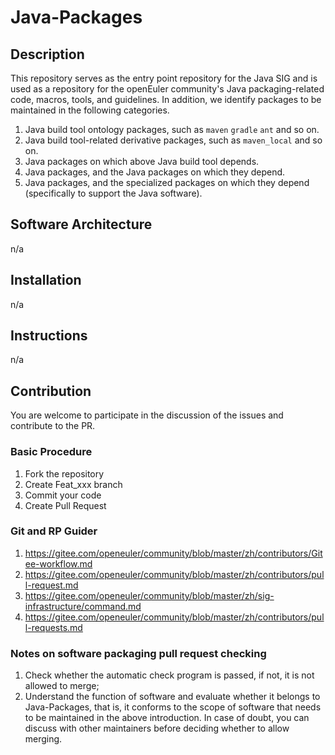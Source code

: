 # Java-Packages

## Description

This repository serves as the entry point repository for the Java SIG and is used as a repository for the openEuler community's Java packaging-related code, macros, tools, and guidelines. In addition, we identify packages to be maintained in the following categories.

1. Java build tool ontology packages, such as `maven` `gradle` `ant` and so on. 
2. Java build tool-related derivative packages, such as `maven_local` and so on. 
3. Java packages on which above Java build tool depends. 
4. Java packages, and the Java packages on which they depend.
5. Java packages, and the specialized packages on which they depend (specifically to support the Java software).

## Software Architecture

n/a

## Installation

n/a

## Instructions

n/a

## Contribution

You are welcome to participate in the discussion of the issues and contribute to the PR.

### Basic Procedure

1.  Fork the repository
2.  Create Feat_xxx branch
3.  Commit your code
4.  Create Pull Request

### Git and RP Guider

1. https://gitee.com/openeuler/community/blob/master/zh/contributors/Gitee-workflow.md
2. https://gitee.com/openeuler/community/blob/master/zh/contributors/pull-request.md
3. https://gitee.com/openeuler/community/blob/master/zh/sig-infrastructure/command.md
4. https://gitee.com/openeuler/community/blob/master/zh/contributors/pull-requests.md

### Notes on software packaging pull request checking

1. Check whether the automatic check program is passed, if not, it is not allowed to merge;
2. Understand the function of software and evaluate whether it belongs to Java-Packages, that is, it conforms to the scope of software that needs to be maintained in the above introduction. In case of doubt, you can discuss with other maintainers before deciding whether to allow merging.



